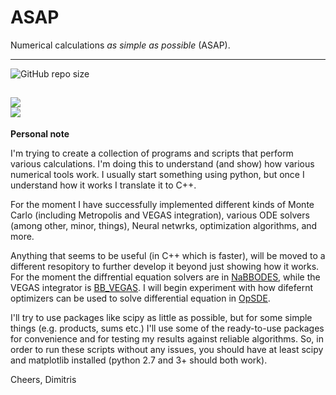 # ASAP
Numerical calculations *as simple as possible* (ASAP).

---
![GitHub repo size](https://img.shields.io/github/repo-size/dkaramit/ASAP?color=red&style=flat-square)

![](https://img.shields.io/badge/language-C++-black.svg)  
![](https://img.shields.io/badge/language-python-black.svg)  
--
**Personal note**

I'm trying to create a collection of programs and scripts that perform various calculations.
I'm doing this to understand (and show) how various numerical tools work. I usually start something using python, but once I understand how it works I translate it to C++.


For the moment I have successfully implemented different kinds of Monte Carlo (including Metropolis and VEGAS integration), various ODE solvers (among other, minor, things), Neural netwrks, optimization algorithms, and more. 

Anything that seems to be useful (in C++ which is faster), will be moved to a different resopitory to further develop it beyond just showing how it works. For the moment the diffrential equation solvers are in [NaBBODES](https://github.com/dkaramit/NaBBODES), while the VEGAS integrator is [BB_VEGAS](https://github.com/dkaramit/BB_VEGAS). I will begin experiment with how difefernt optimizers can be used to solve differential equation in [OpSDE](https://github.com/dkaramit/OpSDE).


I'll try to use packages like scipy as little as possible, but for some simple things (e.g. products, sums etc.) 
I'll use some of the ready-to-use packages for convenience and for testing my results against reliable algorithms. 
So, in order to  run these scripts without any issues, you should have at least scipy and matplotlib installed (python 2.7 and 3+ should both work).


Cheers,
Dimitris
